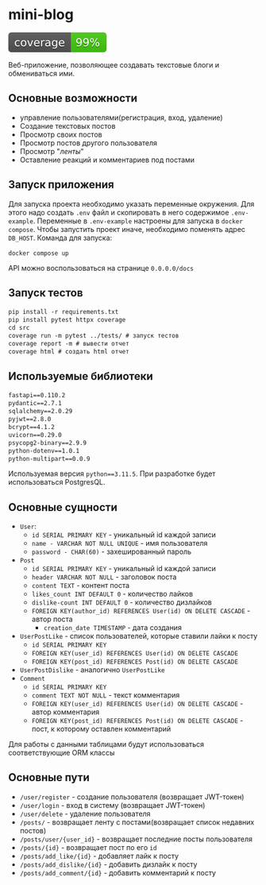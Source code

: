 # mini-blog
![](coverage/coverage.svg)

Веб-приложение, позволяющее создавать текстовые блоги и
обмениваться ими.

## Основные возможности

- управление пользователями(регистрация, вход, удаление)
- Создание текстовых постов
- Просмотр своих постов
- Просмотр постов другого пользователя
- Просмотр "_ленты_"
- Оставление реакций и комментариев под постами

## Запуск приложения
Для запуска проекта необходимо указать переменные окружения. Для этого надо создать `.env` файл
и скопировать в него содержимое `.env-example`. Переменные в `.env-example` настроены для запуска в `docker compose`.
Чтобы запустить проект иначе, необходимо поменять адрес `DB_HOST`. Команда для запуска:
```shell
docker compose up
```
API можно воспользоваться на странице `0.0.0.0/docs`

## Запуск тестов
```shell
pip install -r requirements.txt
pip install pytest httpx coverage
cd src
coverage run -m pytest ../tests/ # запуск тестов
coverage report -m # вывести отчет
coverage html # создать html отчет
```

## Используемые библиотеки
```
fastapi==0.110.2
pydantic==2.7.1
sqlalchemy==2.0.29
pyjwt==2.8.0
bcrypt==4.1.2
uvicorn==0.29.0
psycopg2-binary==2.9.9
python-dotenv==1.0.1
python-multipart==0.0.9
```
Используемая версия `python==3.11.5`. При разработке будет использоваться
PostgresQL.

## Основные сущности

- `User`:
  - `id SERIAL PRIMARY KEY` - уникальный id каждой записи
  - `name - VARCHAR NOT NULL UNIQUE` - имя пользователя
  - `password - CHAR(60)` - захешированный пароль
- `Post`
  - `id SERIAL PRIMARY KEY` - уникальный id каждой записи
  - `header VARCHAR NOT NULL` - заголовок поста
  - `content TEXT` - контент поста
  - `likes_count INT DEFAULT 0` - количество лайков
  - `dislike-count INT DEFAULT 0` - количество дизлайков
  - `FOREIGN KEY(author_id) REFERENCES User(id) ON DELETE CASCADE` - автор поста
    - `creation_date TIMESTAMP` - дата создания
- `UserPostLike` - список пользователей, которые ставили лайки к посту
  - `id SERIAL PRIMARY KEY`
  - `FOREIGN KEY(user_id) REFERENCES User(id) ON DELETE CASCADE`
  - `FOREIGN KEY(post_id) REFERENCES Post(id) ON DELETE CASCADE`
- `UserPostDislike` - аналогично `UserPostLike`
- `Comment`
  - `id SERIAL PRIMARY KEY`
  - `comment TEXT NOT NULL` - текст комментария
  - `FOREIGN KEY(user_id) REFERENCES User(id) ON DELETE CASCADE` - автор комментария
  - `FOREIGN KEY(post_id) REFERENCES Post(id) ON DELETE CASCADE` - пост, к которому оставлен комментарий

Для работы с данными таблицами будут использоваться соответствующие ORM классы

## Основные пути
- `/user/register` - создание пользователя (возвращает JWT-токен)
- `/user/login` - вход в систему (возвращает JWT-токен)
- `/user/delete` - удаление пользователя
- `/posts/` - возвращает ленту с постами(возвращает список недавних постов)
- `/posts/user/{user_id}` - возвращает последние посты пользователя
- `/posts/{id}` - возвращает пост по его `id`
- `/posts/add_like/{id}` - добавляет лайк к посту
- `/posts/add_dislike/{id}` - добавить дизлайк к посту
- `/posts/add_comment/{id}` - добавить комментарий к посту